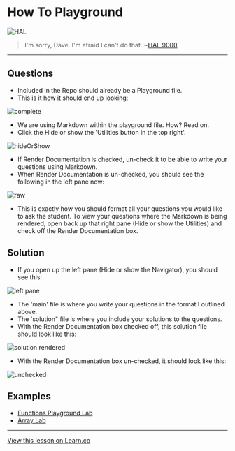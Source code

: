 # How To Playground

![HAL](http://i.imgur.com/48iTo2B.png?1)




> I'm sorry, Dave. I'm afraid I can't do that. ~[HAL 9000](https://en.wikipedia.org/wiki/HAL_9000)
 

----

## Questions
 
* Included in the Repo should already be a Playground file.
* This is it how it should end up looking:

![complete](http://i.imgur.com/pjYcK8G.png?1)

* We are using Markdown within the playground file. How? Read on.
* Click the Hide or show the 'Utilities button in the top right'.

![hideOrShow](http://i.imgur.com/oBqndVZ.png?1)

* If Render Documentation is checked, un-check it to be able to write your questions using Markdown.
* When Render Documentation is un-checked, you should see the following in the left pane now:

![raw](http://i.imgur.com/whGgTMS.png?1)

* This is exactly how you should format all your questions you would like to ask the student. To view your questions where the Markdown is being rendered, open back up that right pane (Hide or show the Utilities) and check off the Render Documentation box.


## Solution

* If you open up the left pane (Hide or show the Navigator), you should see this:

![left pane](http://i.imgur.com/d41YoyH.png?1)

* The 'main' file is where you write your questions in the format I outlined above.
* The 'solution" file is where you include your solutions to the questions.
* With the Render Documentation box checked off, this solution file should look like this:

![solution rendered](http://i.imgur.com/7v8YApK.png?1)

* With the Render Documentation box un-checked, it should look like this:

![unchecked](http://i.imgur.com/armkLKg.png?1)

## Examples

* [Functions Playground Lab](https://github.com/learn-co-curriculum/swift-allAboutFunctions-lab)
* [Array Lab](https://github.com/learn-co-curriculum/swift-arrays-lab)


----
 
<a href='https://learn.co/lessons/HowToCreatePlayground' data-visibility='hidden'>View this lesson on Learn.co</a>

